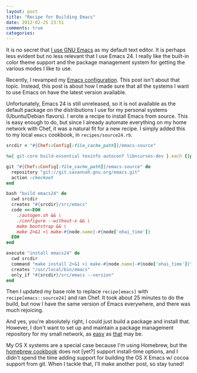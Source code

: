 ```yaml
---
layout: post
title: "Recipe for Building Emacs"
date: 2012-02-25 23:51
comments: true
categories: 
---
```


It is no secret that
[I use GNU Emacs](http://jtimberman.housepub.org/blog/2011/05/06/switching-to-gnu-emacs/)
as my default text editor. It is perhaps less evident but no less
relevant that I use Emacs 24. I really like the built-in color theme
support and the package management system for getting the various
modes I like to use.

Recently, I revamped my
[Emacs configuration](https://github.com/jtimberman/.emacs.d). This
post isn't about that topic. Instead, this post is about how I made
sure that all the systems I want to use Emacs on have the latest
version available.

Unfortunately, Emacs 24 is still unreleased, so it is not available as
the default package on the distributions I use for my personal systems
(Ubuntu/Debian flavors). I wrote a recipe to install Emacs
from source. This is easy enough to do, but since I already automate
everything on my home network with Chef, it was a natural fit for a
new recipe. I simply added this to my local `emacs` cookbook, in
`recipes/source24.rb`.

```ruby
srcdir = "#{Chef::Config[:file_cache_path]}/emacs-source"

%w{ git-core build-essential texinfo autoconf libncurses-dev }.each {|prereq| package prereq}

git "#{Chef::Config[:file_cache_path]}/emacs-source" do
  repository "git://git.savannah.gnu.org/emacs.git"
  action :checkout
end

bash "build emacs24" do
  cwd srcdir
  creates "#{srcdir}/src/emacs"
  code <<-EOH
    ./autogen.sh && \
    ./configure --without-x && \
    make bootstrap && \
    make 2>&1 >| make-#{node.name}-#{node['ohai_time']}
  EOH
end

execute "install emacs24" do
  cwd srcdir
  command "make install 2>&1 >| make-#{node.name}-#{node['ohai_time']}"
  creates "/usr/local/bin/emacs"
  only_if "#{srcdir}/src/emacs --version"
end
```

Then I updated my base role to replace `recipe[emacs]` with
`recipe[emacs::source24]` and ran Chef. It took about 25 minutes to do
the build, but now I have the same version of Emacs everywhere, and
there was much rejoicing.

And yes, you're absolutely right, I could just build a package and
install that. However, I don't want to set up and maintain a package
management repository for my small network, as
[easy](http://ckbk.it/reprepro) as [that](http://ckbk.it/apt) may be.

My OS X systems are a special case because I'm using Homebrew, but the
[homebrew cookbook](http://ckbk.it/homebrew) does not [yet?] support
install-time options, and I didn't spend the time adding support for
building the OS X Emacs w/ cocoa support from git. When I tackle that,
I'll make another post, so stay tuned!
